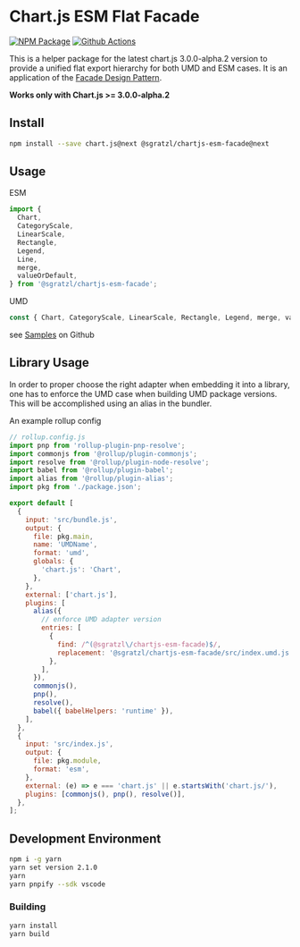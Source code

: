 # Chart.js ESM Flat Facade

[![NPM Package][npm-image]][npm-url] [![Github Actions][github-actions-image]][github-actions-url]

This is a helper package for the latest chart.js 3.0.0-alpha.2 version to provide a unified flat export hierarchy for both UMD and ESM cases.
It is an application of the [Facade Design Pattern](https://en.wikipedia.org/wiki/Facade_pattern).

**Works only with Chart.js >= 3.0.0-alpha.2**

## Install

```bash
npm install --save chart.js@next @sgratzl/chartjs-esm-facade@next
```

## Usage

ESM

```js
import {
  Chart,
  CategoryScale,
  LinearScale,
  Rectangle,
  Legend,
  Line,
  merge,
  valueOrDefault,
} from '@sgratzl/chartjs-esm-facade';
```

UMD

```js
const { Chart, CategoryScale, LinearScale, Rectangle, Legend, merge, valueOrDefault } = ChartESMFacade;
```

see [Samples](https://github.com/sgratzl/chartjs-esm-facade/tree/master/samples) on Github

## Library Usage

In order to proper choose the right adapter when embedding it into a library, one has to enforce the UMD case when building UMD package versions.
This will be accomplished using an alias in the bundler.

An example rollup config

```js
// rollup.config.js
import pnp from 'rollup-plugin-pnp-resolve';
import commonjs from '@rollup/plugin-commonjs';
import resolve from '@rollup/plugin-node-resolve';
import babel from '@rollup/plugin-babel';
import alias from '@rollup/plugin-alias';
import pkg from './package.json';

export default [
  {
    input: 'src/bundle.js',
    output: {
      file: pkg.main,
      name: 'UMDName',
      format: 'umd',
      globals: {
        'chart.js': 'Chart',
      },
    },
    external: ['chart.js'],
    plugins: [
      alias({
        // enforce UMD adapter version
        entries: [
          {
            find: /^(@sgratzl\/chartjs-esm-facade)$/,
            replacement: '@sgratzl/chartjs-esm-facade/src/index.umd.js',
          },
        ],
      }),
      commonjs(),
      pnp(),
      resolve(),
      babel({ babelHelpers: 'runtime' }),
    ],
  },
  {
    input: 'src/index.js',
    output: {
      file: pkg.module,
      format: 'esm',
    },
    external: (e) => e === 'chart.js' || e.startsWith('chart.js/'),
    plugins: [commonjs(), pnp(), resolve()],
  },
];
```

## Development Environment

```sh
npm i -g yarn
yarn set version 2.1.0
yarn
yarn pnpify --sdk vscode
```

### Building

```sh
yarn install
yarn build
```

[npm-image]: https://badge.fury.io/js/%40sgratzl%2Fchartjs-esm-facade.svg
[npm-url]: https://npmjs.org/package/@sgratzl/chartjs-esm-facade
[github-actions-image]: https://github.com/sgratzl/chartjs-esm-facade/workflows/ci/badge.svg
[github-actions-url]: https://github.com/sgratzl/chartjs-esm-facade/actions
[codepen]: https://img.shields.io/badge/CodePen-open-blue?logo=codepen
